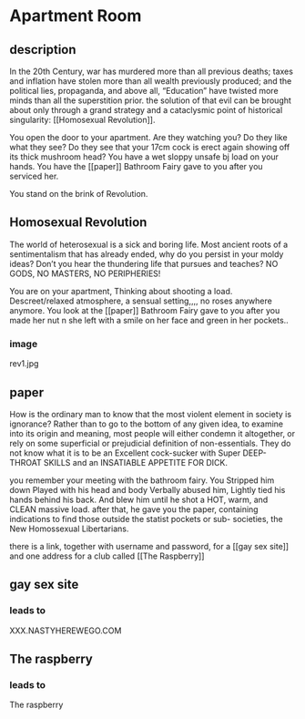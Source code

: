# Apartment Room

## description
In the 20th Century, war has murdered more than all previous deaths; taxes and inflation have stolen more than all wealth previously produced; and the political lies, propaganda, and above all, “Education” have twisted more minds than all the superstition prior. the solution of that evil can be brought about only through a grand strategy and a cataclysmic point of historical singularity: [[Homosexual Revolution]].

You open the door to your apartment. Are they watching you? Do they like what they see? Do they see that your 17cm cock is erect again showing off its thick mushroom head? You have a wet sloppy unsafe bj load on your hands. You have the [[paper]] Bathroom Fairy gave to you after you serviced her.

You stand on the brink of Revolution.

## Homosexual Revolution
The world of heterosexual is a sick and boring life. Most ancient roots of a sentimentalism that has already ended, why do you persist in your moldy ideas? Don’t you hear the thundering life that pursues and teaches? NO GODS, NO MASTERS, NO PERIPHERIES!

You are on your apartment, Thinking about shooting a load. Descreet/relaxed atmosphere, a sensual setting,,,, no roses anywhere anymore. You look at the [[paper]] Bathroom Fairy gave to you after you made her nut n she left with a smile on her face and green in her pockets..

### image
rev1.jpg

## paper
How is the ordinary man to know that the most violent element in society is ignorance? Rather than to go to the bottom of any given idea, to examine into its origin and meaning, most people will either condemn it altogether, or rely on some superficial or prejudicial definition of non-essentials. They do not know what it is to be an Excellent cock-sucker with Super DEEP-THROAT SKILLS and an INSATIABLE APPETITE FOR DICK.

you remember your meeting with the bathroom fairy. You Stripped him down Played with his head and body Verbally abused him, Lightly tied his hands behind his back. And blew him until he shot a HOT, warm, and CLEAN massive load. after that, he gave you the paper, containing indications to find those outside the statist pockets or sub- societies, the New Homossexual Libertarians.

there is a link, together with username and password, for a [[gay sex site]] and one address for a club called [[The Raspberry]]

## gay sex site
### leads to
XXX.NASTYHEREWEGO.COM

## The raspberry
### leads to
The raspberry